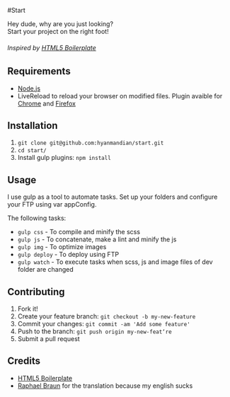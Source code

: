 #Start

Hey dude, why are you just looking?  
Start your project on the right foot!

###### Inspired by [HTML5 Boilerplate](http://html5boilerplate.com/ "HTML5BP")

## Requirements

+ [Node.js](http://nodejs.org/ "Node.js")
+ LiveReload to reload your browser on modified files. Plugin avaible for [Chrome](https://chrome.google.com/webstore/detail/livereload/jnihajbhpnppcggbcgedagnkighmdlei "Chrome") and [Firefox](https://addons.mozilla.org/pt-br/firefox/addon/livereload/ "Firefox")

## Installation

1. `git clone git@github.com:hyanmandian/start.git`
2. `cd start/`
3. Install gulp plugins: `npm install`

## Usage

I use gulp as a tool to automate tasks. Set up your folders and configure your FTP using var appConfig.

The following tasks:

+ `gulp css` - To compile and minify the scss
+ `gulp js` - To concatenate, make a lint and minify the js
+ `gulp img` - To optimize images
+ `gulp deploy` - To deploy using FTP
+ `gulp watch` - To execute tasks when scss, js and image files of dev folder are changed
 
## Contributing

1. Fork it!
2. Create your feature branch: `git checkout -b my-new-feature`
3. Commit your changes: `git commit -am 'Add some feature'`
4. Push to the branch: `git push origin my-new-feat‘re`
5. Submit a pull request 

 
## Credits

+ [HTML5 Boilerplate](http://html5boilerplate.com/ "HTML5BP")
+ [Raphael Braun](https://www.facebook.com/mbraun.raphael "Raphael Braun") for the translation because my english sucks